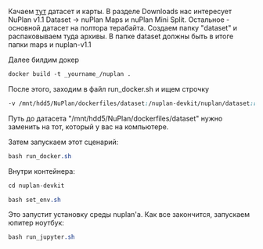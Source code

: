Качаем [тут](https://www.nuscenes.org/nuplan) датасет и карты. В разделе Downloads нас интересует NuPlan v1.1 Dataset -> nuPlan Maps и nuPlan Mini Split. Остальное - основной датасет на полтора терабайта. Создаем папку "dataset" и распаковываем туда архивы. 
В папке dataset должны быть в итоге папки maps и nuplan-v1.1

Далее билдим докер
```scss /* или css */
docker build -t _yourname_/nuplan .
```


После этого, заходим в файл run_docker.sh и ищем строчку 
```scss /* или css */
-v /mnt/hdd5/NuPlan/dockerfiles/dataset:/nuplan-devkit/nuplan/dataset:rw
```
Путь до датасета "/mnt/hdd5/NuPlan/dockerfiles/dataset" нужно заменить на тот, который у вас на компьютере. 

Затем запускаем этот сценарий:
```scss /* или css */
bash run_docker.sh
```

Внутри контейнера:
```scss /* или css */
cd nuplan-devkit

bash set_env.sh
```
Это запустит установку среды nuplan'а. Как все закончится, запускаем юпитер ноутбук:
```scss /* или css */
bash run_jupyter.sh
```
